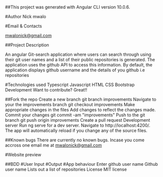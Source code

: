##This project was generated with Angular CLI version 10.0.6.

#Author
Nick mwalo

#Email & Contacts

mwalonick@gmail.com

##Project Description

An angular Git-search application where users can search through using their git user names and a list of their public repositories is generated. The application uses the github API to access this information. By default, the application displays github username and the details of you github i.e repositories

#Technologies used
Typescript
Javascript
HTML
CSS
Bootstrap
Development
Want to contribute? Great!!

##Fork the repo
Create a new branch git branch improvements
Navigate to your the improvements branch git checkout improvements
Make appropriate changes in the files
Add changes to reflect the changes made.
Commit your changes git commit -am "improvements"
Push to the git branch git push origin improvements
Create a pull request
Development server
Run ng serve for a dev server. Navigate to http://localhost:4200/. The app will automatically reload if you change any of the source files.

##Known bugs
There are currently no known bugs. Incase you come accross one email me at mwalonick@gmail.com

#Website preview


##BDD
#User Input	#Output	#App behaviour
Enter github user name	Github user name	Lists out a list of repositories
License
MIT license


